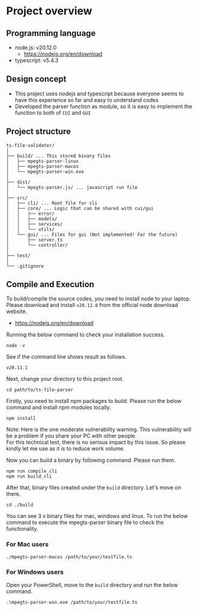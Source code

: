 # Project overview
## Programming language
- node.js: v20.12.0
  - https://nodejs.org/en/download
- typescript: v5.4.3

## Design concept
- This project uses nodejs and typescript because everyone seems to have this experience so far and easy to understand codes
- Developed the parser function as module, so it is easy to implement the function to both of `CUI` and `GUI`

## Project structure
```
ts-file-validater/
│
├── build/ ... This stored binary files
│   ├── mpegts-parser-linux
│   ├── mpegts-parser-macos
│   └── mpegts-parser-win.exe
│
├── dist/
│   └── mpegts-parser.js/ ... javascript run file
│
├── src/
│   ├── cli/ ... Root file for cli
│   ├── core/ ... Logic that can be shared with cui/gui
│   │   ├── error/
│   │   ├── models/
│   │   ├── services/
│   │   └── utils/
│   └── gui/ ... Files for gui (Not implemented! For the future)
│       ├── server.ts
│       └── controller/
│
├── test/
│
└── .gitignore
```

## Compile and Execution
To build/compile the source codes, you need to install node to your laptop. Please download and install `v20.12.0` from the official node download website.
- https://nodejs.org/en/download

Running the below command to check your installation success.
```shell
node -v
```
See if the command line shows result as follows.
```
v20.11.1
```

Next, change your directory to this project root.
```shell
cd path/to/ts-file-parser
```

Firstly, you need to install npm packages to build. Please run the below command and install npm modules locally.
```shell
npm install
```
Note: Here is the one moderate vulnerability warning. This vulnerability will be a problem if you share your PC with other people.  
For this technical test, there is no serious impact by this issue. So please kindly let me use as it is to reduce work volume.

Now you can build a binary by following command. Please run them.
```shell
npm run compile_cli
npm run build_cli
```

After that, binary files created under the `build` directory. Let's move on there.
```shell
cd ./build
```

You can see 3 x binary files for mac, windows and linux. To run the below command to execute the mpegts-parser binary file to check the functionality.

### For Mac users
```shell
./mpegts-parser-macos /path/to/your/testfile.ts
```

### For Windows users
Open your PowerShell, move to the `build` directory and run the below command.
```shell
.\mpegts-parser-win.exe /path/to/your/testfile.ts
```

